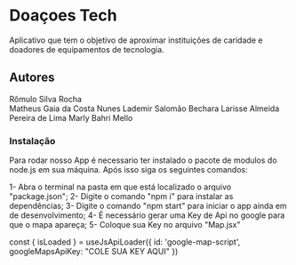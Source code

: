 # Doaçoes Tech

Aplicativo que tem o objetivo de aproximar instituições de caridade e doadores de equipamentos de tecnologia.

## Autores
Rômulo Silva Rocha  
Matheus Gaia da Costa Nunes
Lademir Salomão Bechara
Larisse Almeida Pereira de Lima
Marly Bahri Mello

### Instalação

Para rodar nosso App é necessario ter instalado o pacote de modulos do node.js em sua máquina.
Após isso siga os seguintes comandos:

1- Abra o terminal na pasta em que está localizado o arquivo "package.json";
2- Digite o comando "npm i" para instalar as dependências;
3- Digite o comando "npm start" para iniciar o app ainda em de desenvolvimento;
4- É necessário gerar uma Key de Api no google para que o mapa apareça;
5- Coloque sua Key no arquivo "Map.jsx"

const { isLoaded } = useJsApiLoader({
    id: 'google-map-script',
    googleMapsApiKey: "COLE SUA KEY AQUI"
  })